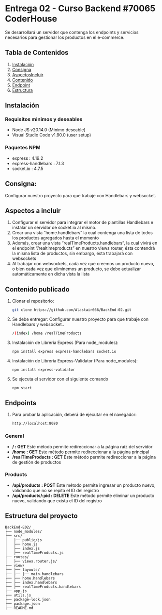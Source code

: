# Entrega 02 - Curso Backend #70065 **CoderHouse**

Se desarrollará un servidor que contenga los endpoints y servicios necesarios para gestionar los productos en el e-commerce. 

## Tabla de Contenidos
1. [Instalación](#instalación)
2. [Consigna](#consigna)
3. [AspectosIncluir](#aspectos-a-incluir)
4. [Contenido](#contenido-publicado)
5. [Endpoint](#endpoints)
6. [Estructura](#estructura-del-proyecto)

## Instalación
### Requisitos minimos y deseables
- Node JS v20.14.0 (Minimo deseable)
- Visual Studio Code v1.90.0 (user setup)
### Paquetes NPM
- express : 4.19.2
- express-handlebars : 7.1.3
- socket.io : 4.7.5

## Consigna: 
Configurar nuestro proyecto para que trabaje con Handlebars y websocket.

## Aspectos a incluir
1. Configurar el servidor para integrar el motor de plantillas Handlebars e instalar un servidor de socket.io al mismo.
2. Crear una vista “home.handlebars” la cual contenga una lista de todos los productos agregados hasta el momento
3. Además, crear una vista “realTimeProducts.handlebars”, la cual vivirá en el endpoint “/realtimeproducts” en nuestro views router, ésta contendrá la misma lista de productos, sin embargo, ésta trabajará con websockets
4. Al trabajar con websockets, cada vez que creemos un producto nuevo, o bien cada vez que eliminemos un producto, se debe actualizar automáticamente en dicha vista la lista

## Contenido publicado
1. Clonar el repositorio:
   ```sh
   git clone https://github.com/Alastair666/BackEnd-02.git
2. Se debe entregar:
   Configurar nuestro proyecto para que trabaje con Handlebars y websocket..
   ```sh
   /(index) /home /realTimeProducts
3. Instalación de Libreria Express (Para node_modules):
   ```sh
   npm install express express-handlebars socket.io
4. Instalación de Libreria Express-Validator (Para node_modules):
   ```sh
   npm install express-validator
5. Se ejecuta el servidor con el siguiente comando
   ```sh
   npm start

## Endpoints
1. Para probar la aplicación, deberá de ejecutar en el navegador:
   ```sh
   http://localhost:8080

### General
- **/ : GET** Este método permite redireccionar a la página raiz del servidor
- **/home : GET** Este método permite redireccionar a la página principal
- **/realTimeProducts : GET** Este método permite redireccionar a la página de gestión de productos

### Products
- **/api/products : POST** Este método permite ingresar un producto nuevo, validando que no se repita el ID del registro
- **/api/products/:pid : DELETE** Este método permite eliminar un producto nuevo, validando que exista el ID del registro
   
## Estructura del proyecto
```
BackEnd-E02/
├── node_modules/
├── src/
│   ├── public/js
│   ├── home.js
│   ├── index.js
│   ├── realTimeProducts.js
├── routes/
│   ├── views.router.js/
├── view/
├── ├── layouts/
├── ├── ├── main.handlebars
├── ├── home.handlebars
├── ├── index.handlebars
├── ├── realTimeProducts.handlebars
├── app.js
├── utils.js
├── package-lock.json
├── package.json
├── README.md